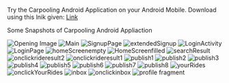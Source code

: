 Try the Carpooling Android Application on your Android Mobile.
Download using this lnik given: [Link](https://drive.google.com/file/d/1KupVlO2RsNEGTj4K023koyFbZ7ZCcd_s/view?usp=sharing)



Some Snapshots of Carpooling Android Appliaction

![Opening Image](https://github.com/maanvith-sai/Carpooling/assets/124897184/4678b92a-912c-4e4b-937e-1eb243a38b4b)
![Main](https://github.com/maanvith-sai/Carpooling/assets/124897184/0f0356ed-ed9e-47eb-bc3a-bf2a8b23d57c)
![SignupPage](https://github.com/maanvith-sai/Carpooling/assets/124897184/0dd943e5-5662-4bae-bfad-6137cd63200b)
![extendedSignup](https://github.com/maanvith-sai/Carpooling/assets/124897184/521f5eda-0053-4900-8c7d-f1e4b38ce507)
![LoginActivity](https://github.com/maanvith-sai/Carpooling/assets/124897184/e0e2af90-1890-44ea-b509-f6fce19e8e17)
![LoginPage](https://github.com/maanvith-sai/Carpooling/assets/124897184/dd55e6a2-fa75-4160-b4ee-9c1cd2c5dd36)
![homeScreenempty](https://github.com/maanvith-sai/Carpooling/assets/124897184/db91f2a0-dab2-4e4a-a81d-906158efde9e)
![HomeScreenfilled](https://github.com/maanvith-sai/Carpooling/assets/124897184/00d3ea4b-e360-498d-8dc3-0b7761d76195)
![searchResult](https://github.com/maanvith-sai/Carpooling/assets/124897184/dae9c583-5d3b-40a6-b63f-ea87a794b00b)
![onclickrideresult2](https://github.com/maanvith-sai/Carpooling/assets/124897184/0266c377-bf71-454c-ae69-843bc1283d8b)
![onclickrideresult1](https://github.com/maanvith-sai/Carpooling/assets/124897184/9081d145-e36d-42a2-bb2c-37645f146708)
![publish1](https://github.com/maanvith-sai/Carpooling/assets/124897184/f09983dc-3e3d-42bd-b812-591c39fc4788)
![publish2](https://github.com/maanvith-sai/Carpooling/assets/124897184/dfad3dea-4e96-4fbb-a87b-40f85e68f5ce)
![publish3](https://github.com/maanvith-sai/Carpooling/assets/124897184/ce15ab4e-7791-498a-aceb-898ab4b81800)
![publish4](https://github.com/maanvith-sai/Carpooling/assets/124897184/db3e458a-3f78-4e9a-a1dc-f109834aac02)
![publish5](https://github.com/maanvith-sai/Carpooling/assets/124897184/a7c01787-1a47-4f6c-a95e-0bf9a6a0f625)
![publish6](https://github.com/maanvith-sai/Carpooling/assets/124897184/bf2a8217-0a2d-4a15-a465-b5bdb98fa581)
![publish7](https://github.com/maanvith-sai/Carpooling/assets/124897184/3dd9fb1c-7131-4cf3-9c58-1761c9d64595)
![publish8](https://github.com/maanvith-sai/Carpooling/assets/124897184/b954214e-f111-45ba-8f93-0a7f53b5e77d)
![yourRides](https://github.com/maanvith-sai/Carpooling/assets/124897184/5f087139-4c3a-4f97-8a44-8d54f6548e42)
![onclickYourRides](https://github.com/maanvith-sai/Carpooling/assets/124897184/27731fda-2cd9-4087-9fd6-311c8e51aac4)
![inbox](https://github.com/maanvith-sai/Carpooling/assets/124897184/5079797f-1ab9-4149-8290-900de1be91fd)
![onclickinbox](https://github.com/maanvith-sai/Carpooling/assets/124897184/29c4b769-3bba-4074-8220-55fbfed6666a)
![profile fragment](https://github.com/maanvith-sai/Carpooling/assets/124897184/be9d38af-9cbe-4bb2-bd64-e09586e659d4)

